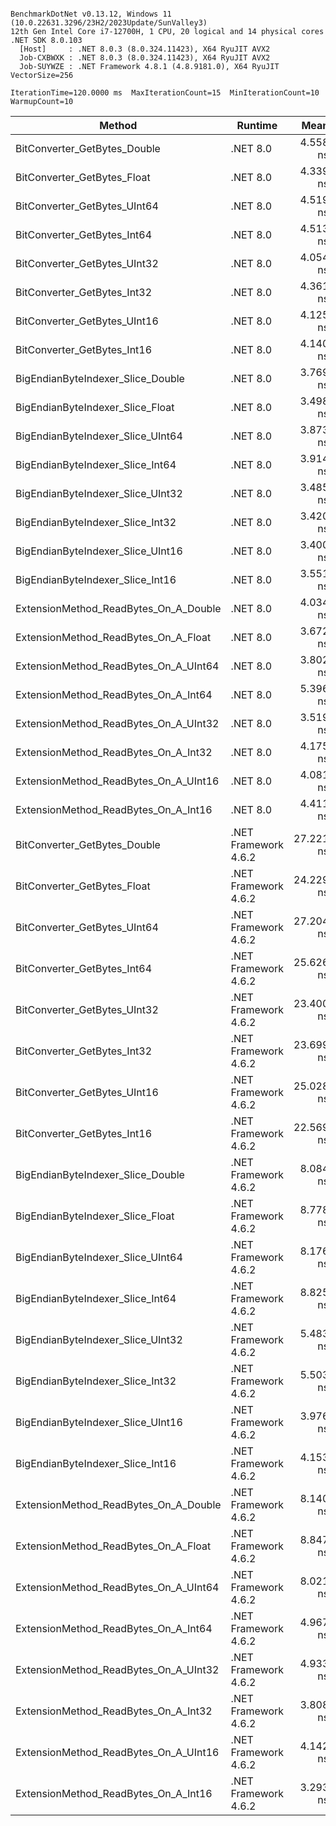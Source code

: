 ```

BenchmarkDotNet v0.13.12, Windows 11 (10.0.22631.3296/23H2/2023Update/SunValley3)
12th Gen Intel Core i7-12700H, 1 CPU, 20 logical and 14 physical cores
.NET SDK 8.0.103
  [Host]     : .NET 8.0.3 (8.0.324.11423), X64 RyuJIT AVX2
  Job-CXBWXK : .NET 8.0.3 (8.0.324.11423), X64 RyuJIT AVX2
  Job-SUYWZE : .NET Framework 4.8.1 (4.8.9181.0), X64 RyuJIT VectorSize=256

IterationTime=120.0000 ms  MaxIterationCount=15  MinIterationCount=10
WarmupCount=10

```

| Method                                | Runtime              |      Mean |     Error |    StdDev | Ratio | RatioSD |
|---------------------------------------|----------------------|----------:|----------:|----------:|------:|--------:|
| BitConverter_GetBytes_Double          | .NET 8.0             |  4.558 ns | 0.2966 ns | 0.2629 ns |  1.16 |    0.07 |
| BitConverter_GetBytes_Float           | .NET 8.0             |  4.339 ns | 0.1260 ns | 0.0911 ns |  1.12 |    0.04 |
| BitConverter_GetBytes_UInt64          | .NET 8.0             |  4.519 ns | 0.1657 ns | 0.1550 ns |  1.18 |    0.05 |
| BitConverter_GetBytes_Int64           | .NET 8.0             |  4.513 ns | 0.2354 ns | 0.2202 ns |  1.16 |    0.07 |
| BitConverter_GetBytes_UInt32          | .NET 8.0             |  4.054 ns | 0.1692 ns | 0.1582 ns |  1.06 |    0.05 |
| BitConverter_GetBytes_Int32           | .NET 8.0             |  4.361 ns | 0.1648 ns | 0.1542 ns |  1.13 |    0.05 |
| BitConverter_GetBytes_UInt16          | .NET 8.0             |  4.125 ns | 0.1212 ns | 0.0802 ns |  1.07 |    0.03 |
| BitConverter_GetBytes_Int16           | .NET 8.0             |  4.140 ns | 0.1174 ns | 0.1041 ns |  1.06 |    0.03 |
| BigEndianByteIndexer_Slice_Double     | .NET 8.0             |  3.769 ns | 0.1127 ns | 0.0880 ns |  0.97 |    0.03 |
| BigEndianByteIndexer_Slice_Float      | .NET 8.0             |  3.498 ns | 0.1623 ns | 0.1518 ns |  0.89 |    0.03 |
| BigEndianByteIndexer_Slice_UInt64     | .NET 8.0             |  3.873 ns | 0.1140 ns | 0.0678 ns |  1.00 |    0.00 |
| BigEndianByteIndexer_Slice_Int64      | .NET 8.0             |  3.914 ns | 0.1673 ns | 0.1565 ns |  0.99 |    0.04 |
| BigEndianByteIndexer_Slice_UInt32     | .NET 8.0             |  3.485 ns | 0.1396 ns | 0.1237 ns |  0.90 |    0.04 |
| BigEndianByteIndexer_Slice_Int32      | .NET 8.0             |  3.420 ns | 0.1205 ns | 0.1006 ns |  0.88 |    0.04 |
| BigEndianByteIndexer_Slice_UInt16     | .NET 8.0             |  3.400 ns | 0.2072 ns | 0.1837 ns |  0.86 |    0.03 |
| BigEndianByteIndexer_Slice_Int16      | .NET 8.0             |  3.551 ns | 0.1712 ns | 0.1602 ns |  0.91 |    0.04 |
| ExtensionMethod_ReadBytes_On_A_Double | .NET 8.0             |  4.034 ns | 0.2743 ns | 0.2566 ns |  1.05 |    0.04 |
| ExtensionMethod_ReadBytes_On_A_Float  | .NET 8.0             |  3.672 ns | 0.1327 ns | 0.1108 ns |  0.94 |    0.03 |
| ExtensionMethod_ReadBytes_On_A_UInt64 | .NET 8.0             |  3.802 ns | 0.2491 ns | 0.2330 ns |  0.99 |    0.06 |
| ExtensionMethod_ReadBytes_On_A_Int64  | .NET 8.0             |  5.396 ns | 0.2734 ns | 0.2557 ns |  1.41 |    0.07 |
| ExtensionMethod_ReadBytes_On_A_UInt32 | .NET 8.0             |  3.519 ns | 0.1520 ns | 0.1422 ns |  0.91 |    0.05 |
| ExtensionMethod_ReadBytes_On_A_Int32  | .NET 8.0             |  4.175 ns | 0.1914 ns | 0.1790 ns |  1.07 |    0.05 |
| ExtensionMethod_ReadBytes_On_A_UInt16 | .NET 8.0             |  4.081 ns | 0.3654 ns | 0.3418 ns |  1.05 |    0.08 |
| ExtensionMethod_ReadBytes_On_A_Int16  | .NET 8.0             |  4.411 ns | 0.4739 ns | 0.4433 ns |  1.11 |    0.12 |
| BitConverter_GetBytes_Double          | .NET Framework 4.6.2 | 27.221 ns | 2.2422 ns | 2.0973 ns |  7.31 |    0.62 |
| BitConverter_GetBytes_Float           | .NET Framework 4.6.2 | 24.229 ns | 0.4562 ns | 0.2715 ns |  6.26 |    0.15 |
| BitConverter_GetBytes_UInt64          | .NET Framework 4.6.2 | 27.204 ns | 1.4865 ns | 1.3177 ns |  7.12 |    0.37 |
| BitConverter_GetBytes_Int64           | .NET Framework 4.6.2 | 25.626 ns | 0.4536 ns | 0.2699 ns |  6.62 |    0.18 |
| BitConverter_GetBytes_UInt32          | .NET Framework 4.6.2 | 23.400 ns | 0.4511 ns | 0.2685 ns |  6.04 |    0.13 |
| BitConverter_GetBytes_Int32           | .NET Framework 4.6.2 | 23.699 ns | 0.5246 ns | 0.4650 ns |  6.13 |    0.14 |
| BitConverter_GetBytes_UInt16          | .NET Framework 4.6.2 | 25.028 ns | 2.2302 ns | 2.0861 ns |  6.37 |    0.54 |
| BitConverter_GetBytes_Int16           | .NET Framework 4.6.2 | 22.569 ns | 0.3606 ns | 0.2385 ns |  5.82 |    0.11 |
| BigEndianByteIndexer_Slice_Double     | .NET Framework 4.6.2 |  8.084 ns | 0.1395 ns | 0.0830 ns |  2.09 |    0.04 |
| BigEndianByteIndexer_Slice_Float      | .NET Framework 4.6.2 |  8.778 ns | 0.1312 ns | 0.0686 ns |  2.27 |    0.05 |
| BigEndianByteIndexer_Slice_UInt64     | .NET Framework 4.6.2 |  8.176 ns | 0.1991 ns | 0.1440 ns |  2.12 |    0.03 |
| BigEndianByteIndexer_Slice_Int64      | .NET Framework 4.6.2 |  8.825 ns | 0.7723 ns | 0.7224 ns |  2.19 |    0.15 |
| BigEndianByteIndexer_Slice_UInt32     | .NET Framework 4.6.2 |  5.483 ns | 0.4522 ns | 0.4008 ns |  1.43 |    0.11 |
| BigEndianByteIndexer_Slice_Int32      | .NET Framework 4.6.2 |  5.503 ns | 0.2196 ns | 0.1715 ns |  1.42 |    0.06 |
| BigEndianByteIndexer_Slice_UInt16     | .NET Framework 4.6.2 |  3.976 ns | 0.1235 ns | 0.0735 ns |  1.03 |    0.02 |
| BigEndianByteIndexer_Slice_Int16      | .NET Framework 4.6.2 |  4.153 ns | 0.1803 ns | 0.1598 ns |  1.07 |    0.04 |
| ExtensionMethod_ReadBytes_On_A_Double | .NET Framework 4.6.2 |  8.140 ns | 0.1074 ns | 0.0562 ns |  2.10 |    0.04 |
| ExtensionMethod_ReadBytes_On_A_Float  | .NET Framework 4.6.2 |  8.847 ns | 0.1673 ns | 0.1107 ns |  2.28 |    0.05 |
| ExtensionMethod_ReadBytes_On_A_UInt64 | .NET Framework 4.6.2 |  8.021 ns | 0.1855 ns | 0.1549 ns |  2.07 |    0.06 |
| ExtensionMethod_ReadBytes_On_A_Int64  | .NET Framework 4.6.2 |  4.967 ns | 0.0732 ns | 0.0484 ns |  1.28 |    0.02 |
| ExtensionMethod_ReadBytes_On_A_UInt32 | .NET Framework 4.6.2 |  4.933 ns | 0.0949 ns | 0.0628 ns |  1.28 |    0.03 |
| ExtensionMethod_ReadBytes_On_A_Int32  | .NET Framework 4.6.2 |  3.808 ns | 0.1370 ns | 0.1281 ns |  0.99 |    0.05 |
| ExtensionMethod_ReadBytes_On_A_UInt16 | .NET Framework 4.6.2 |  4.142 ns | 0.0843 ns | 0.0557 ns |  1.07 |    0.03 |
| ExtensionMethod_ReadBytes_On_A_Int16  | .NET Framework 4.6.2 |  3.293 ns | 0.0347 ns | 0.0207 ns |  0.85 |    0.01 |
